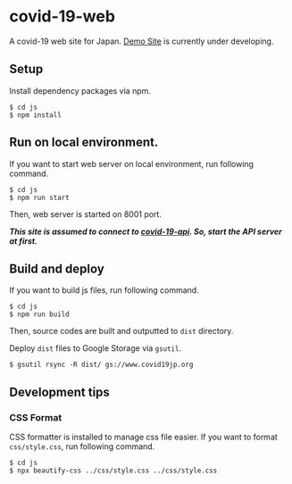 # covid-19-web

A covid-19 web site for Japan.
[Demo Site](http://www.covid19jp.org) is currently under developing.

## Setup

Install dependency packages via npm.

```
$ cd js
$ npm install
```

## Run on local environment.

If you want to start web server on local environment, run following command.

```
$ cd js
$ npm run start
```

Then, web server is started on 8001 port.

***This site is assumed to connect to [covid-19-api](https://github.com/satoshi03/covid-19-api). So, start the API server at first.***

## Build and deploy

If you want to build js files, run following command.

```
$ cd js
$ npm run build
```

Then, source codes are built and outputted to `dist` directory.

Deploy `dist` files to Google Storage via `gsutil`.

```
$ gsutil rsync -R dist/ gs://www.covid19jp.org
```

## Development tips

### CSS Format

CSS formatter is installed to manage css file easier.
If you want to format `css/style.css`, run following command.

```
$ cd js
$ npx beautify-css ../css/style.css ../css/style.css
```
